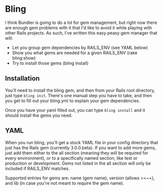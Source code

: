 Bling
=====

I think Bundler is going to do a lot for gem management, but right now 
there are enough gem problems with it that I'd like to avoid it while 
playing with other Rails projects. As such, I've written this easy peasy
gem manager that will:

* Let you group gem dependencies by RAILS_ENV (see YAML below)
* Show you what gems are needed for a given RAILS_ENV (rake bling:show)
* Try to install those gems (bling install)

Installation
------------

You'll need to install the bling gem, and then from your Rails root
directory, just type `bling init`. There's one manual step you have to take,
and then you get to fill out your bling.yml to explain your gem dependencies.

Once you have your yaml filled out, you can type `bling install` and it
should install the gems you need.

YAML
----

When you run bling, you'll get a stock YAML file in your config directory
that just has the Rails gem (currently 3.0.0.beta). If you want to add
more gems, just add them either to the all section (meaning they will be
required for every environment), or to a specifically named section, like
test or production or development. Gems not listed in the all section will
only be included if RAILS_ENV matches.

Supported entries for gems are: name (gem name), version (allows ><~=), and
lib (in case you're not meant to require the gem name).

